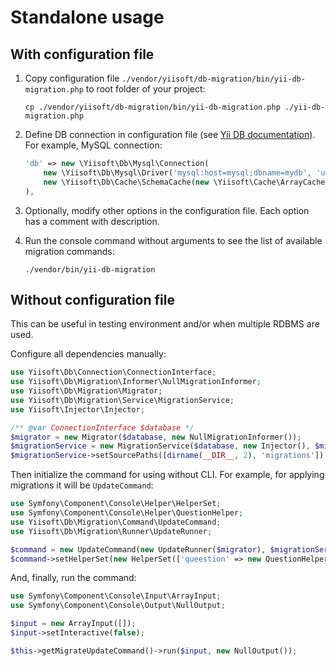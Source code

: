 # Standalone usage

## With configuration file

1. Copy configuration file `./vendor/yiisoft/db-migration/bin/yii-db-migration.php` to root folder of your project:

    ```shell
    cp ./vendor/yiisoft/db-migration/bin/yii-db-migration.php ./yii-db-migration.php
    ```

2. Define DB connection in configuration file (see 
   [Yii DB documentation](https://github.com/yiisoft/db/blob/master/docs/en/README.md#create-connection)).
   For example, MySQL connection: 
    ```php
    'db' => new \Yiisoft\Db\Mysql\Connection(
        new \Yiisoft\Db\Mysql\Driver('mysql:host=mysql;dbname=mydb', 'user', 'q1w2e3r4'),
        new \Yiisoft\Db\Cache\SchemaCache(new \Yiisoft\Cache\ArrayCache()),
    ),
    ```
   
3. Optionally, modify other options in the configuration file. Each option has a comment with description.
4. Run the console command without arguments to see the list of available migration commands:

    ```shell
    ./vendor/bin/yii-db-migration
    ```
   
## Without configuration file

This can be useful in testing environment and/or when multiple RDBMS are used.

Configure all dependencies manually:

```php
use Yiisoft\Db\Connection\ConnectionInterface;
use Yiisoft\Db\Migration\Informer\NullMigrationInformer;
use Yiisoft\Db\Migration\Migrator;
use Yiisoft\Db\Migration\Service\MigrationService;
use Yiisoft\Injector\Injector;

/** @var ConnectionInterface $database */
$migrator = new Migrator($database, new NullMigrationInformer());
$migrationService = new MigrationService($database, new Injector(), $migrator);
$migrationService->setSourcePaths([dirname(__DIR__, 2), 'migrations']);
```

Then initialize the command for using without CLI. For example, for applying migrations it will be `UpdateCommand`:

```php
use Symfony\Component\Console\Helper\HelperSet;
use Symfony\Component\Console\Helper\QuestionHelper;
use Yiisoft\Db\Migration\Command\UpdateCommand;
use Yiisoft\Db\Migration\Runner\UpdateRunner;

$command = new UpdateCommand(new UpdateRunner($migrator), $migrationService, $migrator);
$command->setHelperSet(new HelperSet(['queestion' => new QuestionHelper()]));
```

And, finally, run the command:

```php
use Symfony\Component\Console\Input\ArrayInput;
use Symfony\Component\Console\Output\NullOutput;

$input = new ArrayInput([]);
$input->setInteractive(false);

$this->getMigrateUpdateCommand()->run($input, new NullOutput());
```
